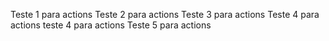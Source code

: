 Teste 1 para actions
Teste 2 para actions
Teste 3 para actions
Teste 4 para actions
teste 4 para actions
Teste 5 para actions